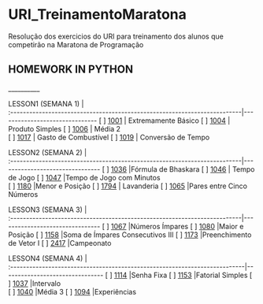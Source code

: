 # URI_TreinamentoMaratona
Resolução dos exercicios do URI para treinamento dos alunos que competirão na Maratona de Programação


<H2>HOMEWORK IN PYTHON</H2>
__________


LESSON1 (SEMANA 1)                                                        |    
:-------------------------------------------------------------------------|-------------------------------
[ ] [1001](https://www.urionlinejudge.com.br/judge/pt/problems/view/1001) | Extremamente Básico 
[ ] [1004](https://www.urionlinejudge.com.br/judge/pt/problems/view/1004) | Produto Simples
[ ] [1006](https://www.urionlinejudge.com.br/judge/pt/problems/view/1006) | Média 2 	
[ ] [1017](https://www.urionlinejudge.com.br/judge/pt/problems/view/1017) | Gasto de Combustível 
[ ] [1019](https://www.urionlinejudge.com.br/judge/pt/problems/view/1019) | Conversão de Tempo 


LESSON2 (SEMANA 2)                                                        |    
:-------------------------------------------------------------------------|--------------------------------
[ ] [1036](https://www.urionlinejudge.com.br/judge/pt/problems/view/1036) |Fórmula de Bhaskara
[ ] [1046](https://www.urionlinejudge.com.br/judge/pt/problems/view/1046) | Tempo de Jogo
[ ] [1047](https://www.urionlinejudge.com.br/judge/pt/problems/view/1047) |Tempo de Jogo com Minutos	
[ ] [1180](https://www.urionlinejudge.com.br/judge/pt/problems/view/1180) |Menor e Posição
[ ] [1794](https://www.urionlinejudge.com.br/judge/pt/problems/view/1794) | Lavanderia 
[ ] [1065](https://www.urionlinejudge.com.br/judge/pt/problems/view/1065) |Pares entre Cinco Números 


LESSON3 (SEMANA 3)                                                        |    
:-------------------------------------------------------------------------|--------------------------------
[ ] [1067](https://www.urionlinejudge.com.br/judge/pt/problems/view/1067) |Números Ímpares
[ ] [1080](https://www.urionlinejudge.com.br/judge/pt/problems/view/1080) |Maior e Posição
[ ] [1158](https://www.urionlinejudge.com.br/judge/pt/problems/view/1158) |Soma de Ímpares Consecutivos III
[ ] [1173](https://www.urionlinejudge.com.br/judge/pt/problems/view/1173) |Preenchimento de Vetor I
[ ] [2417](https://www.urionlinejudge.com.br/judge/pt/problems/view/2417) |Campeonato 


LESSON4 (SEMANA 4)                                                        |    
:--------------------------------------------------------------------------|--------------------------------
[ ] [1114](https://www.urionlinejudge.com.br/judge/pt/problems/view/1114) |Senha Fixa
[ ] [1153](https://www.urionlinejudge.com.br/judge/pt/problems/view/1153) |Fatorial Simples
[ ] [1037](https://www.urionlinejudge.com.br/judge/pt/problems/view/1037) |Intervalo	
[ ] [1040](https://www.urionlinejudge.com.br/judge/pt/problems/view/1040) |Média 3
[ ] [1094](https://www.urionlinejudge.com.br/judge/pt/problems/view/1094) |Experiências
